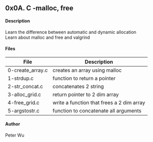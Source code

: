 ## 0x0A. C -malloc, free

#### Description
Learn the difference between automatic and dynamic allocation  
Learn about malloc and free and valgrind

#### Files
File | Description
---|---
0-create\_array.c | creates an array using malloc
1-strdup.c | function to return a pointer
2-str\_concat.c | concatenates 2 string
3-alloc\_grid.c | return pointer to 2 dim array
4-free\_grid.c | write a function that frees a 2 dim array
5-argstostr.c | function to concatenate all arguments 

#### Author
Peter Wu
